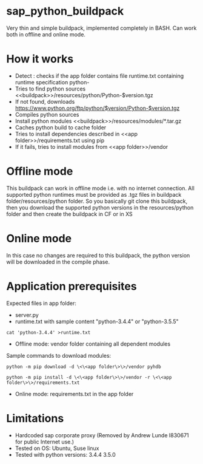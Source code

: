 # sap_python_buildpack
Very thin and simple buildpack, implemented completely in BASH. Can work both in offline and online mode.

# How it works
* Detect : checks if the app folder contains file runtime.txt containing runtime specification python-<python version>  
* Tries to find python sources \<\<buildpack\>\>/resources/python/Python-$version.tgz
* If not found, downloads https://www.python.org/ftp/python/$version/Python-$version.tgz
* Compiles python sources
* Install python modules \<\<buildpack\>\>/resources/modules/*.tar.gz
* Caches python build to cache folder
* Tries to install dependencies described in \<\<app folder\>\>/requirements.txt using pip
* If it fails, tries to install modules from \<\<app folder\>\>/vendor 

# Offline mode 
This buildpack can work in offline mode i.e. with no internet connection.
All supported python runtimes must be provided as .tgz files in buildpack folder/resources/python folder. So you basically git clone this buildpack, then you download the supported python versions in the resources/python folder and then create the buildpack in CF or in XS

# Online mode
In this case no changes are required to this buildpack, the python version will be downloaded in the compile phase.

# Application prerequisites
Expected files in app folder:
* server.py 
* runtime.txt with sample content "python-3.4.4" or "python-3.5.5"

`cat 'python-3.4.4' >runtime.txt`
* Offline mode: vendor folder containing all dependent modules

Sample commands to download modules:

`python -m pip download -d \<\<app folder\>\>/vendor pyhdb`

`python -m pip install -d \<\<app folder\>\>/vendor -r \<\<app folder\>\>/requirements.txt`
* Online mode: requirements.txt in the app folder


# Limitations
* Hardcoded sap corporate proxy (Removed by Andrew Lunde I830671 for public Internet use.)
* Tested on OS: Ubuntu, Suse linux
* Tested with python versions: 3.4.4  3.5.0
